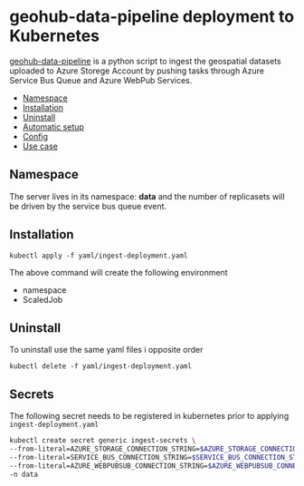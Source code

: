 # geohub-data-pipeline deployment to Kubernetes

[geohub-data-pipeline](https://github.com/UNDP-Data/geohub-data-pipeline) is a python script to ingest the geospatial datasets uploaded to Azure Storege Account by pushing tasks through Azure Service Bus Queue and Azure WebPub Services.

- [Namespace](#namespace)
- [Installation](#installation)
- [Uninstall](#uninstall)
- [Automatic setup](#automatic-setup)
- [Config](#config)
- [Use case](#use-case)

## Namespace

The server lives in its namespace: **data** and the number of replicasets will be driven by the service bus queue event.

## Installation

```
kubectl apply -f yaml/ingest-deployment.yaml
```

The above command will create the following environment

- namespace
- ScaledJob

## Uninstall

To uninstall use the same yaml files i opposite order

```
kubectl delete -f yaml/ingest-deployment.yaml
```

## Secrets

The following secret needs to be registered in kubernetes prior to applying `ingest-deployment.yaml`

```bash
kubectl create secret generic ingest-secrets \
--from-literal=AZURE_STORAGE_CONNECTION_STRING=$AZURE_STORAGE_CONNECTION_STRING \
--from-literal=SERVICE_BUS_CONNECTION_STRING=$SERVICE_BUS_CONNECTION_STRING \
--from-literal=AZURE_WEBPUBSUB_CONNECTION_STRING=$AZURE_WEBPUBSUB_CONNECTION_STRING \
-n data
```
